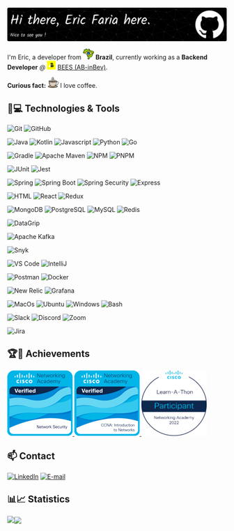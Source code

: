 ![Header](./img/github-header-image.png)

I'm Eric, a developer from <img src="./img/brazil.png" width="25"/> <b>Brazil</b>, currently working as a __Backend Developer__ _@_ <img src="./img/bees.png" width="20"/> [BEES (AB-inBev)](https://www.beesbank.com.br/).

__Curious fact:__ <img src="./img/coffee.png" width="25"/> I love coffee.

## 🚀💻 Technologies & Tools
 
![Git](https://img.shields.io/badge/-Git-black?style=flat-square&logo=git)
  ![GitHub](https://img.shields.io/badge/-GitHub-181717?style=flat-square&color=black&logo=github)
  
![Java](https://img.shields.io/badge/Java-Java?style=flat-square&logo=openjdk&color=black&logoColor=437291)
  ![Kotlin](https://img.shields.io/badge/Kotlin-Kotlin?style=flat-square&logo=kotlin&color=black)
  ![Javascript](https://img.shields.io/badge/Javascript-javascript?style=flat-square&logo=javascript&color=black)
  ![Python](https://img.shields.io/badge/Python-Python?style=flat-square&logo=python&color=black)
  ![Go](https://img.shields.io/badge/Go-Go?style=flat-square&logo=go&color=black&logoColor=00ADD8)

  ![Gradle](https://img.shields.io/badge/Gradle-Gradle?style=flat-square&logo=spring&color=black&logoColor=white)
  ![Apache Maven](https://img.shields.io/badge/Apache_Maven-Apache_Maven?style=flat-square&logo=apachemaven&color=black&logoColor=C71A36)
  ![NPM](https://img.shields.io/badge/NPM-NPM?style=flat-square&logo=npm&color=black&logoColor=CB3837)
    ![PNPM](https://img.shields.io/badge/PNPM-PNPM?style=flat-square&logo=pnpm&color=black&logoColor=F69220)

  ![JUnit](https://img.shields.io/badge/JUnit-JUnit?style=flat-square&logo=junit5&color=black&logoColor=25A162)
  ![Jest](https://img.shields.io/badge/Jest-Jest?style=flat-square&logo=jest&color=black&logoColor=C21325)

  ![Spring](https://img.shields.io/badge/Spring-Spring?style=flat-square&logo=spring&color=black&logoColor=green)
  ![Spring Boot](https://img.shields.io/badge/Spring_Boot-Spring_Boot?style=flat-square&logo=springboot&color=black&logoColor=green)
  ![Spring Security](https://img.shields.io/badge/Spring_Security-Spring_Security?style=flat-square&logo=springsecurity&color=black&logoColor=green)
  ![Express](https://img.shields.io/badge/Express-Express?style=flat-square&logo=express&color=black&logoColor=white)

![HTML](https://img.shields.io/badge/HTML-HTML?style=flat-square&logo=html5&color=black&logoColor=E34F26)
  ![React](https://img.shields.io/badge/React-React?style=flat-square&logo=react&color=black&logoColor=white)
  ![Redux](https://img.shields.io/badge/Redux-Reduxt?style=flat-square&logo=redux&color=black&logoColor=764ABC) 

  ![MongoDB](https://img.shields.io/badge/MongoDB-MongoDB?style=flat-square&logo=mongodb&color=black&logoColor=47A248)
![PostgreSQL](https://img.shields.io/badge/PostgreSQL-PostgreSQL?style=flat-square&logo=postgresql&color=black&logoColor=4169E1)
  ![MySQL](https://img.shields.io/badge/MySQL-MySQL?style=flat-square&logo=mysql&color=black&logoColor=4479A1)
![Redis](https://img.shields.io/badge/Redis-Redis?style=flat-square&logo=redis&color=black&logoColor=DC382D)

![DataGrip](https://img.shields.io/badge/DataGrip-DataGrip?style=flat-square&logo=datagrip&color=black&logoColor=white)  

  ![Apache Kafka](https://img.shields.io/badge/Apache_Kafka-Apacha_Kafka?style=flat-square&logo=apachekafka&color=black&logoColor=white) 

  ![Snyk](https://img.shields.io/badge/Snyk-111111?style=flat-square&logo=snyk&color=black&logoColor=4C4A73)
 
  ![VS Code](https://img.shields.io/badge/-VS%20Code-007ACC?style=flat-square&logo=visual-studio-code&color=black&logoColor=blue)
  ![IntelliJ](https://img.shields.io/badge/-IntelliJ%20IDEA-black?style=flat-square&logo=jetbrains)
  
  ![Postman](https://img.shields.io/badge/Postman-black?style=flat-square&logo=postman)
  ![Docker](https://img.shields.io/badge/Docker-Docker?style=flat-square&logo=docker&color=black&logoColor=blue)

   ![New Relic](https://img.shields.io/badge/NewRelic-111111?style=flat-square&logo=newrelic&color=black&logoColor=1CE783)
  ![Grafana](https://img.shields.io/badge/Grafana-111111?style=flat-square&logo=grafana&color=black&logoColor=F46800)

![MacOs](https://img.shields.io/badge/MacOS-MacOS?style=flat-square&logo=macos&color=black&logoColor=white)
 ![Ubuntu](https://img.shields.io/badge/Ubuntu-Ubuntu?style=flat-square&logo=ubuntu&color=black&logoColor=E95420)
 ![Windows](https://img.shields.io/badge/Windows-Windows?style=flat-square&logo=windows&color=black&logoColor=white)
  ![Bash](https://img.shields.io/badge/Bash-Bash?style=flat-square&logo=gnubash&color=black&logoColor=4EAA25)

 ![Slack](https://img.shields.io/badge/Slack-Slack?style=flat-square&logo=slack&color=black&logoColor=4A154B)
  ![Discord](https://img.shields.io/badge/Discord-Discord?style=flat-square&logo=discord&color=black&logoColor=5865F2)
 ![Zoom](https://img.shields.io/badge/Zoom-Zoom?style=flat-square&logo=zoom&color=black&logoColor=0B5CFF)

 ![Jira](https://img.shields.io/badge/Jira-111111?style=flat-square&logo=jira&color=black&logoColor=0052CC)

 ## 🏆🏅 Achievements 



  <a href="https://www.credly.com/badges/041936e2-93f4-4149-9ad8-90c9750ab14f/public_url" title="Network Security">
  <img width=150 src="./img/badges/network-security.png" alt="Network Security"/>
 <a href="https://www.credly.com/badges/3cc843d0-f707-41a0-af57-7225c3276575/public_url" title="CCNA: Introduction to Networks">
  <img width=150 src="./img/badges/ccna-introduction-to-networks.png" alt="CCNA: Introduction to Networks"/>
</a>
</a>
 <a href="https://www.credly.com/badges/b36d3e2b-06fb-4602-b3e2-d0f75ad451e1/public_url" title="Networking Academy Learn-A-Thon 2022">
  <img width=150 src="./img/badges/networking-academy-learn-a-thon-2022.png" alt="Networking Academy Learn-A-Thon 2022"/>
</a>


 ## 📫 Contact
  [![LinkedIn](https://img.shields.io/badge/LinkedIn-LinkedIn?style=for-the-badge&logo=linkedin&color=black&logoColor=0A66C2)](https://www.linkedin.com/in/eric-faria/)
   [![E-mail](https://img.shields.io/badge/E--mail-E--mail?style=for-the-badge&logo=gmail&color=black&logoColor=EA4335)](mailto:ericdeofaria@gmail.com)

   ## 📊📈 Statistics
<p>
 <img align="center" width=47% src="https://github-readme-stats.vercel.app/api?username=eric-faria&theme=transparent&show_icons=true&rank_icon=github">  
  <img align="left" src="https://github-readme-stats.vercel.app/api/top-langs/?username=eric-faria&theme=transparent&size_weight=0&count_weight=1&layout=compact">
</p>
